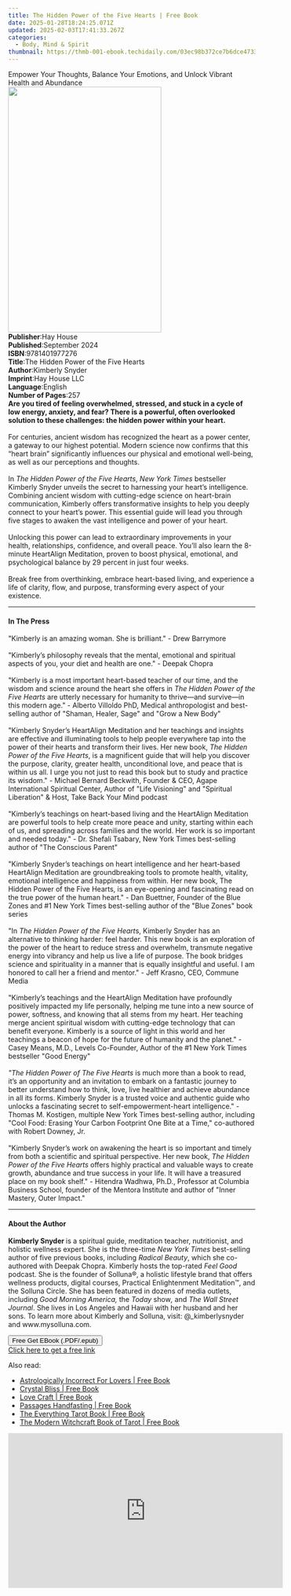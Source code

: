 ```yaml
---
title: The Hidden Power of the Five Hearts | Free Book
date: 2025-01-28T18:24:25.071Z
updated: 2025-02-03T17:41:33.267Z
categories:
  - Body, Mind & Spirit
thumbnail: https://thmb-001-ebook.techidaily.com/03ec98b372ce7b6dce4733295614cd4aca792cab01234029c4f76ad51be2e815.jpg
---
```

<main id="book-container">
  <div class="flex flex-col">
    <div class="book-brief flex-1 py-6 px-4 sm:p-6 md:py-10 md:px-8">
      <!-- brief-->
      <div class="book-brief-main">
        Empower Your Thoughts, Balance Your Emotions, and Unlock Vibrant Health
        and Abundance
      </div>
    </div>
    <div
      class="book-meta-info flex-1 grid gap-4 col-start-1 col-end-3 row-start-1 sm:mb-6 sm:grid-cols-4 lg:gap-6 lg:col-start-2 lg:row-end-6 lg:row-span-6 lg:mb-0"
    >
      <div
        class="book-meta-info-left place-content-center mt-4 p-4 text-sm leading-6 col-start-2 col-span-2 dark:text-slate-400"
      >
        <img
          class="w-full h-500 object-cover rounded-lg sm:h-255 sm:col-span-2 lg:col-span-full"
          src="https://img-001-ebook.techidaily.com/eab273e801ac1b9df0614fb34fbe7eb8ad2158b7d4182225b77d12f42b7ea711.jpg"
          alt=""
          width="312"
          height="500"
        />
      </div>
      <div
        class="book-meta-info-right mt-2 col-start-1 row-start-2 col-span-3 self-center"
      >
        <!-- meta data  -->
        <div class="flex flex-col px-4 md:px-8">
          <div class="flex-1">
            <strong>Publisher</strong>:<span class="px-2">Hay House</span>
          </div>
          <div class="flex-1">
            <strong>Published</strong>:<span class="px-2">September 2024</span>
          </div>
          <div class="flex-1">
            <strong>ISBN</strong>:<span class="px-2">9781401977276</span>
          </div>
          <div class="flex-1">
            <strong>Title</strong>:<span class="px-2"
              >The Hidden Power of the Five Hearts</span
            >
          </div>
          <div class="flex-1">
            <strong>Author</strong>:<span class="px-2">Kimberly Snyder</span>
          </div>
          <div class="flex-1">
            <strong>Imprint</strong>:<span class="px-2">Hay House LLC</span>
          </div>
          <div class="flex-1">
            <strong>Language</strong>:<span class="px-2">English</span>
          </div>
          <div class="flex-1">
            <strong>Number of Pages</strong>:<span class="px-2">257</span>
          </div>
        </div>
      </div>
    </div>
    <div class="book-description flex-1 py-6 px-4 sm:p-6 md:py-10 md:px-8">
      <div class="book-description-main">
        <div accordion-content="" id="description">
          <b
            >Are you tired of feeling overwhelmed, stressed, and stuck in a
            cycle of low energy, anxiety, and fear? There is a powerful, often
            overlooked solution to these challenges: the hidden power within
            your heart.</b
          ><br /><b><br /></b>For centuries, ancient wisdom has recognized the
          heart as a power center, a gateway to our highest potential. Modern
          science now confirms that this “heart brain” significantly influences
          our physical and emotional well-being, as well as our perceptions and
          thoughts.<br /><br />In <i>The Hidden Power of the Five Hearts</i>,
          <i>New York Times</i> bestseller Kimberly Snyder unveils the secret to
          harnessing your heart’s intelligence. Combining ancient wisdom with
          cutting-edge science on heart-brain communication, Kimberly offers
          transformative insights to help you deeply connect to your heart’s
          power. This essential guide will lead you through five stages to
          awaken the vast intelligence and power of your heart.<br /><br />Unlocking
          this power can lead to extraordinary improvements in your health,
          relationships, confidence, and overall peace. You’ll also learn the
          8-minute HeartAlign Meditation, proven to boost physical, emotional,
          and psychological balance by 29 percent in just four weeks.<br /><br />Break
          free from overthinking, embrace heart-based living, and experience a
          life of clarity, flow, and purpose, transforming every aspect of your
          existence.
        </div>
        <div class="accordion-fader"></div>
      </div>
    </div>
    <div class="book-excerpts flex-1 py-6 px-4 sm:p-6 md:py-10 md:px-8">
      <!-- excerpts-->
      <div class="book-excerpts-main">
        <hr />
        <h4 class="placeholder placeholder-heading">
          <span>In The Press</span>
        </h4>
        <p>
          "Kimberly is an amazing woman. She is brilliant." - Drew Barrymore<br /><br />"Kimberly’s
          philosophy reveals that the mental, emotional and spiritual aspects of
          you, your diet and health are one." - Deepak Chopra<br /><br />"Kimberly
          is a most important heart-based teacher of our time, and the wisdom
          and science around the heart she offers in<i>
            The Hidden Power of the Five Hearts</i
          >
          are utterly necessary for humanity to thrive—and survive—in this
          modern age." - Alberto Villoldo PhD, Medical anthropologist and
          best-selling author of "Shaman, Healer, Sage" and "Grow a New Body"<br /><br />"Kimberly
          Snyder’s HeartAlign Meditation and her teachings and insights are
          effective and illuminating tools to help people everywhere tap into
          the power of their hearts and transform their lives. Her new book,
          <i>The Hidden Power of the Five Hearts</i>, is a magnificent guide
          that will help you discover the purpose, clarity, greater health,
          unconditional love, and peace that is within us all. I urge you not
          just to read this book but to study and practice its wisdom." -
          Michael Bernard Beckwith, Founder &amp; CEO, Agape International
          Spiritual Center, Author of "Life Visioning" and "Spiritual
          Liberation" &amp; Host, Take Back Your Mind podcast<br /><br />"Kimberly’s
          teachings on heart-based living and the HeartAlign Meditation are
          powerful tools to help create more peace and unity, starting within
          each of us, and spreading across families and the world. Her work is
          so important and needed today." - Dr. Shefali Tsabary, New York Times
          best-selling author of "The Conscious Parent"<br /><br />"Kimberly
          Snyder’s teachings on heart intelligence and her heart-based
          HeartAlign Meditation are groundbreaking tools to promote health,
          vitality, emotional intelligence and happiness from within. Her new
          book, The Hidden Power of the Five Hearts, is an eye-opening and
          fascinating read on the true power of the human heart." - Dan
          Buettner, Founder of the Blue Zones and #1 New York Times best-selling
          author of the "Blue Zones" book series<br /><br />"In<i>
            The Hidden Power of the Five Heart</i
          >s, Kimberly Snyder has an alternative to thinking harder: feel
          harder. This new book is an exploration of the power of the heart to
          reduce stress and overwhelm, transmute negative energy into vibrancy
          and help us live a life of purpose. The book bridges science and
          spirituality in a manner that is equally insightful and useful. I am
          honored to call her a friend and mentor." - Jeff Krasno, CEO, Commune
          Media<br /><br />"Kimberly’s teachings and the HeartAlign Meditation
          have profoundly positively impacted my life personally, helping me
          tune into a new source of power, softness, and knowing that all stems
          from my heart. Her teaching merge ancient spiritual wisdom with
          cutting-edge technology that can benefit everyone. Kimberly is a
          source of light in this world and her teachings a beacon of hope for
          the future of humanity and the planet." - Casey Means, M.D., Levels
          Co-Founder, Author of the #1 New York Times bestseller "Good
          Energy"<br /><i><br />"The Hidden Power of The Five Hearts</i> is much
          more than a book to read, it’s an opportunity and an invitation to
          embark on a fantastic journey to better understand how to think, love,
          live healthier and achieve abundance in all its forms. Kimberly Snyder
          is a trusted voice and authentic guide who unlocks a fascinating
          secret to self-empowerment-heart intelligence." - Thomas M. Kostigen,
          multiple New York Times best-selling author, including "Cool Food:
          Erasing Your Carbon Footprint One Bite at a Time," co-authored with
          Robert Downey, Jr.<br /><br />"Kimberly Snyder’s work on awakening the
          heart is so important and timely from both a scientific and spiritual
          perspective. Her new book,
          <i>The Hidden Power of the Five Hearts</i> offers highly practical and
          valuable ways to create growth, abundance and true success in your
          life. It will have a treasured place on my book shelf." - Hitendra
          Wadhwa, Ph.D., Professor at Columbia Business School, founder of the
          Mentora Institute and author of "Inner Mastery, Outer Impact."
        </p>
      </div>
    </div>
    <div class="book-about-author flex-1 py-6 px-4 sm:p-6 md:py-10 md:px-8">
      <!-- about author-->
      <div class="book-main-author-main">
        <hr />
        <h4 class="placeholder placeholder-heading">
          <span>About the Author</span>
        </h4>
        <p>
          <b>Kimberly Snyder </b>is a spiritual guide, meditation teacher,
          nutritionist, and holistic wellness expert. She is the three-time
          <i>New York Times </i>best-selling author of five previous books,
          including <i>Radical Beauty</i>, which she co-authored with Deepak
          Chopra. Kimberly hosts the top-rated <i>Feel Good </i>podcast. She is
          the founder of Solluna®, a holistic lifestyle brand that offers
          wellness products, digital courses, Practical Enlightenment
          Meditation™, and the Solluna Circle. She has been featured in dozens
          of media outlets, including <i>Good Morning America, </i>the
          <i>Today </i>show<i>, </i>and <i>The Wall Street Journal</i>. She
          lives in Los Angeles and Hawaii with her husband and her sons. To
          learn more about Kimberly and Solluna, visit: @_kimberlysnyder and
          www.mysolluna.com.
        </p>
      </div>
    </div>
    <div class="book-free-get flex-1 py-6 px-4 sm:p-6 md:py-10 md:px-8">
      <button
        id="btn-free-get"
        class="bg-blue-500 hover:bg-blue-700 text-white font-bold py-2 px-4 rounded"
      >
        Free Get EBook (.PDF/.epub)
      </button>
      <div id="countdown-display" class="px-2 text-lg mt-2"></div>
      <a
        id="free-link"
        class="hidden bg-blue-500 hover:bg-blue-700 text-white font-bold py-2 px-4 rounded"
        href="https://www.ebooks.com/en-us/book/211311368/the-hidden-power-of-the-five-hearts/kimberly-snyder/"
        target="_blank"
        >Click here to get a free link</a
      >
    </div>
    <script>
      let countdownTime = 0;
      let countdownInterval = null;
      document
        .getElementById('btn-free-get')
        .addEventListener('click', startCountdown);
      function startCountdown() {
        countdownTime = new Date().getTime() + 60000 * 3;
        countdownInterval = setInterval(updateCountdown, 1000);
        document.getElementById('btn-free-get').disabled = true;
        document
          .getElementById('btn-free-get')
          .classList.add('bg-gray-500', 'cursor-not-allowed');
      }
      function updateCountdown() {
        let currentTime = new Date().getTime();
        let timeLeft = countdownTime - currentTime;
        let secondsLeft = Math.floor(timeLeft / 1000);
        document.getElementById('countdown-display').innerHTML =
          `Remaining time: ${secondsLeft} seconds.`;
        if (secondsLeft <= 0) {
          clearInterval(countdownInterval);
          document.getElementById('btn-free-get').classList.add('hidden');
          document.getElementById('free-link').classList.remove('hidden');
          document.getElementById('countdown-display').innerHTML = '';
        }
      }
    </script>
  </div>
</main>

<ins class="adsbygoogle"
      style="display:block"
      data-ad-client="ca-pub-7571918770474297"
      data-ad-slot="8358498916"
      data-ad-format="auto"
      data-full-width-responsive="true"></ins>
    

<span class="atpl-alsoreadstyle">Also read:</span>
<div><ul>
<li><a href="https://novels-ebooks.techidaily.com/95684131-9781440517440-astrologically-incorrect-for-lovers/"><u>Astrologically Incorrect For Lovers | Free Book</u></a></li>
<li><a href="https://novels-ebooks.techidaily.com/95685633-9781507202616-crystal-bliss/"><u>Crystal Bliss | Free Book</u></a></li>
<li><a href="https://novels-ebooks.techidaily.com/95686756-9781440560675-love-craft/"><u>Love Craft | Free Book</u></a></li>
<li><a href="https://novels-ebooks.techidaily.com/95684083-9781440516368-passages-handfasting/"><u>Passages Handfasting | Free Book</u></a></li>
<li><a href="https://novels-ebooks.techidaily.com/95684149-9781440523878-the-everything-tarot-book/"><u>The Everything Tarot Book | Free Book</u></a></li>
<li><a href="https://novels-ebooks.techidaily.com/95685636-9781507202647-the-modern-witchcraft-book-of-tarot/"><u>The Modern Witchcraft Book of Tarot | Free Book</u></a></li>
</ul></div>

<!-- affiliate ads begin -->
<iframe width="560" height="315" src="https://www.youtube.com/embed/gSKkJrJ57EA?si=WDOmInPE9EgQa_tB" title="YouTube video player" frameborder="0" allow="accelerometer; autoplay; clipboard-write; encrypted-media; gyroscope; picture-in-picture; web-share" referrerpolicy="strict-origin-when-cross-origin" allowfullscreen></iframe>
<!-- affiliate ads end -->

